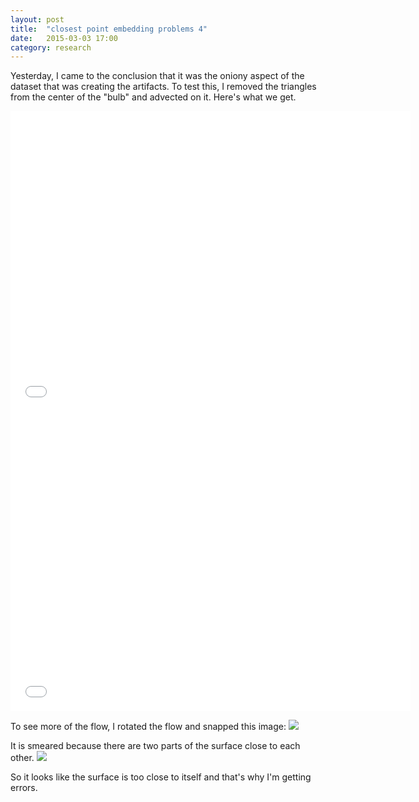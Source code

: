```yaml
---
layout: post
title:  "closest point embedding problems 4"
date:   2015-03-03 17:00
category: research 
---
```

Yesterday, I came to the conclusion that it was the oniony aspect of the dataset 
that was creating the artifacts. To test this, I removed the triangles from the center
of the "bulb" and advected on it.  Here's what we get.

<iframe width="640" height="480" src="{{site.baseurl}}/assets/20150303/test.mp4" frameborder="0" allowfullscreen></iframe>

<iframe width="640" height="480" src="{{site.baseurl}}/assets/20150303/test2.mp4" frameborder="0" allowfullscreen></iframe>


To see more of the flow, I rotated the flow and snapped this image:
![]({{site.baseurl}}/assets/20150303/test2-1.png)

It is smeared because there are two parts of the surface close to each other.
![]({{site.baseurl}}/assets/20150303/test2-2.png )

So it looks like the surface is too close to itself and that's why 
I'm getting errors.
